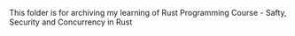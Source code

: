 This folder is for archiving my learning of Rust Programming Course - Safty, Security and Concurrency in Rust

